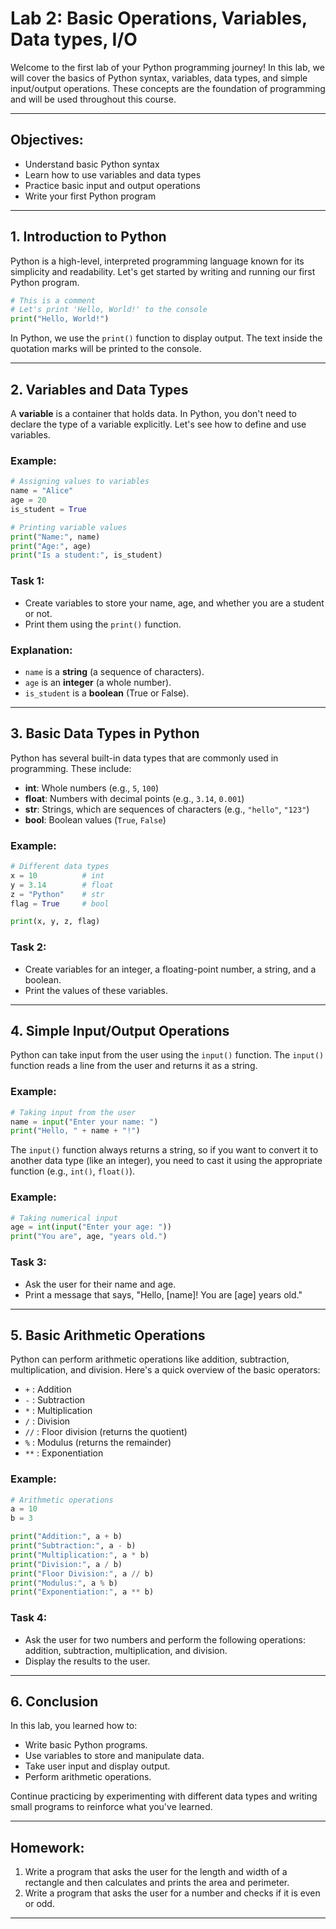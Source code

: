 # Lab 2: Basic Operations, Variables, Data types, I/O

Welcome to the first lab of your Python programming journey! In this lab, we will cover the basics of Python syntax, variables, data types, and simple input/output operations. These concepts are the foundation of programming and will be used throughout this course.

---

## Objectives:
- Understand basic Python syntax
- Learn how to use variables and data types
- Practice basic input and output operations
- Write your first Python program

---

## 1. Introduction to Python

Python is a high-level, interpreted programming language known for its simplicity and readability. Let's get started by writing and running our first Python program.

```python
# This is a comment
# Let's print 'Hello, World!' to the console
print("Hello, World!")
```

In Python, we use the `print()` function to display output. The text inside the quotation marks will be printed to the console.

---

## 2. Variables and Data Types

A **variable** is a container that holds data. In Python, you don't need to declare the type of a variable explicitly. Let's see how to define and use variables.

### Example:

```python
# Assigning values to variables
name = "Alice"
age = 20
is_student = True

# Printing variable values
print("Name:", name)
print("Age:", age)
print("Is a student:", is_student)
```

### Task 1:
- Create variables to store your name, age, and whether you are a student or not.
- Print them using the `print()` function.

### Explanation:
- `name` is a **string** (a sequence of characters).
- `age` is an **integer** (a whole number).
- `is_student` is a **boolean** (True or False).

---

## 3. Basic Data Types in Python

Python has several built-in data types that are commonly used in programming. These include:

- **int**: Whole numbers (e.g., `5`, `100`)
- **float**: Numbers with decimal points (e.g., `3.14`, `0.001`)
- **str**: Strings, which are sequences of characters (e.g., `"hello"`, `"123"`)
- **bool**: Boolean values (`True`, `False`)

### Example:

```python
# Different data types
x = 10          # int
y = 3.14        # float
z = "Python"    # str
flag = True     # bool

print(x, y, z, flag)
```

### Task 2:
- Create variables for an integer, a floating-point number, a string, and a boolean.
- Print the values of these variables.

---

## 4. Simple Input/Output Operations

Python can take input from the user using the `input()` function. The `input()` function reads a line from the user and returns it as a string.

### Example:

```python
# Taking input from the user
name = input("Enter your name: ")
print("Hello, " + name + "!")
```

The `input()` function always returns a string, so if you want to convert it to another data type (like an integer), you need to cast it using the appropriate function (e.g., `int()`, `float()`).

### Example:

```python
# Taking numerical input
age = int(input("Enter your age: "))
print("You are", age, "years old.")
```

### Task 3:
- Ask the user for their name and age.
- Print a message that says, "Hello, [name]! You are [age] years old."

---

## 5. Basic Arithmetic Operations

Python can perform arithmetic operations like addition, subtraction, multiplication, and division. Here's a quick overview of the basic operators:

- `+` : Addition
- `-` : Subtraction
- `*` : Multiplication
- `/` : Division
- `//` : Floor division (returns the quotient)
- `%` : Modulus (returns the remainder)
- `**` : Exponentiation

### Example:

```python
# Arithmetic operations
a = 10
b = 3

print("Addition:", a + b)
print("Subtraction:", a - b)
print("Multiplication:", a * b)
print("Division:", a / b)
print("Floor Division:", a // b)
print("Modulus:", a % b)
print("Exponentiation:", a ** b)
```

### Task 4:
- Ask the user for two numbers and perform the following operations: addition, subtraction, multiplication, and division.
- Display the results to the user.

---

## 6. Conclusion

In this lab, you learned how to:
- Write basic Python programs.
- Use variables to store and manipulate data.
- Take user input and display output.
- Perform arithmetic operations.

Continue practicing by experimenting with different data types and writing small programs to reinforce what you've learned.

---

## Homework:
1. Write a program that asks the user for the length and width of a rectangle and then calculates and prints the area and perimeter.
2. Write a program that asks the user for a number and checks if it is even or odd.

---
